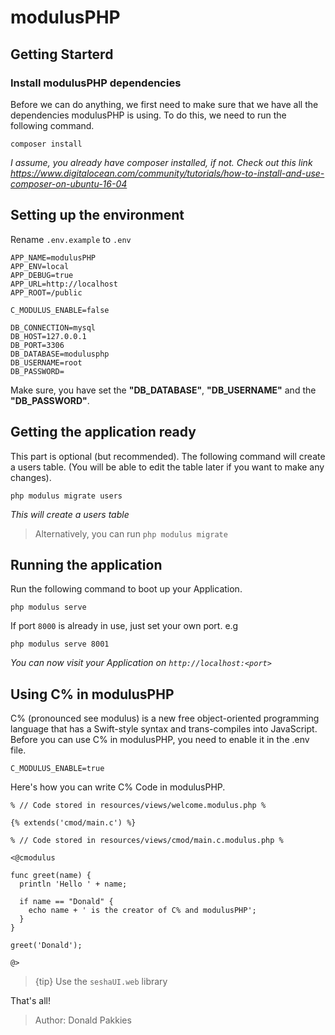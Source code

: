 # modulusPHP

## Getting Starterd

### Install modulusPHP dependencies

Before we can do anything, we first need to make sure that we have all the dependencies modulusPHP is using. To do this, we need to run the following command.

```
composer install
```

*I assume, you already have composer installed, if not. Check out this link https://www.digitalocean.com/community/tutorials/how-to-install-and-use-composer-on-ubuntu-16-04*

## Setting up the environment

Rename `.env.example` to `.env`

```
APP_NAME=modulusPHP
APP_ENV=local
APP_DEBUG=true
APP_URL=http://localhost
APP_ROOT=/public

C_MODULUS_ENABLE=false

DB_CONNECTION=mysql
DB_HOST=127.0.0.1
DB_PORT=3306
DB_DATABASE=modulusphp
DB_USERNAME=root
DB_PASSWORD=
```

Make sure, you have set the **"DB_DATABASE"**, **"DB_USERNAME"** and the **"DB_PASSWORD"**.

## Getting the application ready

This part is optional (but recommended). The following command will create a users table. (You will be able to edit the table later if you want to make any changes).

```
php modulus migrate users
```

*This will create a users table*

> Alternatively, you can run `php modulus migrate`

## Running the application

Run the following command to boot up your Application.

```
php modulus serve
```

If port `8000` is already in use, just set your own port. e.g

```
php modulus serve 8001
```

*You can now visit your Application on `http://localhost:<port>`*

## Using C% in modulusPHP

C% (pronounced see modulus) is a new free object-oriented programming language that has a Swift-style syntax and trans-compiles into JavaScript. 
Before you can use C% in modulusPHP, you need to enable it in the .env file.

```
C_MODULUS_ENABLE=true
```

Here's how you can write C% Code in modulusPHP.

```
% // Code stored in resources/views/welcome.modulus.php %

{% extends('cmod/main.c') %}

```

```
% // Code stored in resources/views/cmod/main.c.modulus.php %

<@cmodulus

func greet(name) {
  println 'Hello ' + name;

  if name == "Donald" {
    echo name + ' is the creator of C% and modulusPHP';
  }
}

greet('Donald');

@>
```

> {tip} Use the `seshaUI.web` library


That's all!

> Author: Donald Pakkies
